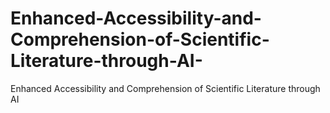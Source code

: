 # Enhanced-Accessibility-and-Comprehension-of-Scientific-Literature-through-AI-
Enhanced Accessibility and Comprehension of Scientific Literature through AI 
